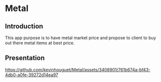 # Metal

## Introduction

This app purpose is to have metal market price and propose to client to buy out there metal items at best price.

## Presentation

https://github.com/kevinhouguet/Metal/assets/3408901/761b674a-bf43-4db0-a0fe-39272d14ea97


